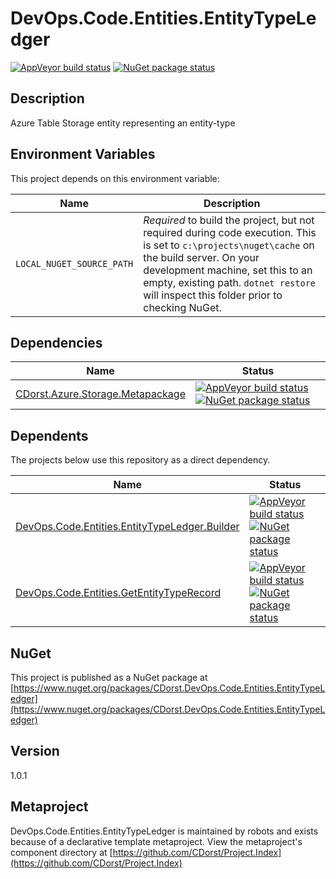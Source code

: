# DevOps.Code.Entities.EntityTypeLedger

[![AppVeyor build status](https://img.shields.io/appveyor/ci/cdorst/devops-code-entities-entitytypeledger.svg?label=AppVeyor&style=for-the-badge)](https://ci.appveyor.com/project/cdorst/devops-code-entities-entitytypeledger)
[![NuGet package status](https://img.shields.io/nuget/v/CDorst.DevOps.Code.Entities.EntityTypeLedger.svg?label=NuGet&style=for-the-badge)](https://www.nuget.org/packages/CDorst.DevOps.Code.Entities.EntityTypeLedger)

## Description

Azure Table Storage entity representing an entity-type

## Environment Variables

This project depends on this environment variable:

Name | Description
---- | -----------
`LOCAL_NUGET_SOURCE_PATH` | *Required* to build the project, but not required during code execution. This is set to `c:\projects\nuget\cache` on the build server. On your development machine, set this to an empty, existing path. `dotnet restore` will inspect this folder prior to checking NuGet.

## Dependencies

Name | Status
---- | ------
[CDorst.Azure.Storage.Metapackage](https://github.com/CDorst/Azure.Storage.Metapackage) | [![AppVeyor build status](https://img.shields.io/appveyor/ci/cdorst/azure-storage-metapackage.svg?label=AppVeyor&style=flat-square)](https://ci.appveyor.com/project/cdorst/azure-storage-metapackage) [![NuGet package status](https://img.shields.io/nuget/v/CDorst.Azure.Storage.Metapackage.svg?label=NuGet&style=flat-square)](https://www.nuget.org/packages/CDorst.Azure.Storage.Metapackage)

## Dependents

The projects below use this repository as a direct dependency.

Name | Status
---- | ------
[DevOps.Code.Entities.EntityTypeLedger.Builder](https://github.com/CDorst./DevOps.Code.Entities.EntityTypeLedger.Builder) | [![AppVeyor build status](https://img.shields.io/appveyor/ci/cdorst./devops-code-entities-entitytypeledger-builder.svg?label=AppVeyor&style=flat-square)](https://ci.appveyor.com/project/cdorst./devops-code-entities-entitytypeledger-builder) [![NuGet package status](https://img.shields.io/nuget/v/CDorst..DevOps.Code.Entities.EntityTypeLedger.Builder.svg?label=NuGet&style=flat-square)](https://www.nuget.org/packages/CDorst..DevOps.Code.Entities.EntityTypeLedger.Builder)
[DevOps.Code.Entities.GetEntityTypeRecord](https://github.com/CDorst./DevOps.Code.Entities.GetEntityTypeRecord) | [![AppVeyor build status](https://img.shields.io/appveyor/ci/cdorst./devops-code-entities-getentitytyperecord.svg?label=AppVeyor&style=flat-square)](https://ci.appveyor.com/project/cdorst./devops-code-entities-getentitytyperecord) [![NuGet package status](https://img.shields.io/nuget/v/CDorst..DevOps.Code.Entities.GetEntityTypeRecord.svg?label=NuGet&style=flat-square)](https://www.nuget.org/packages/CDorst..DevOps.Code.Entities.GetEntityTypeRecord)

## NuGet


This project is published as a NuGet package at [https://www.nuget.org/packages/CDorst.DevOps.Code.Entities.EntityTypeLedger](https://www.nuget.org/packages/CDorst.DevOps.Code.Entities.EntityTypeLedger)

## Version

1.0.1

## Metaproject

DevOps.Code.Entities.EntityTypeLedger is maintained by robots and exists because of a declarative template metaproject. View the metaproject's component directory at [https://github.com/CDorst/Project.Index](https://github.com/CDorst/Project.Index)


